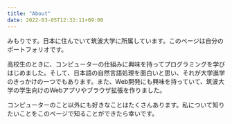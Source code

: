```yaml
---
title: "About"
date: 2022-03-05T12:32:11+09:00
---
```


みもりです。日本に住んでいて筑波大学に所属しています。このページは自分のポートフォリオです。   

高校生のときに、コンピューターの仕組みに興味を持ってプログラミングを学びはじめました。そして、日本語の自然言語処理を面白いと思い、それが大学進学のきっかけの一つでもあります。また、Web開発にも興味を持っていて、筑波大学の学生向けのWebアプリやブラウザ拡張を作りました。  

コンピューターのこと以外にも好きなことはたくさんあります。私について知りたいことをこのページで知ることができたら幸いです。  

